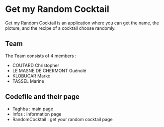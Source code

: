 # Get my Random Cocktail

Get my Random Cocktail is an application where you can get the name, the picture, and the recipe of a cocktail choose randomly.

## Team

The Team consists of 4 members : 

- COUTARD Christopher
- LE MASNE DE CHERMONT Guénolé
- KLOBUCAR Marko
- TASSEL Marine

## Codefile and their page

- Taghba : main page
- Infos : information page
- RandomCocktail : get your random cocktail page